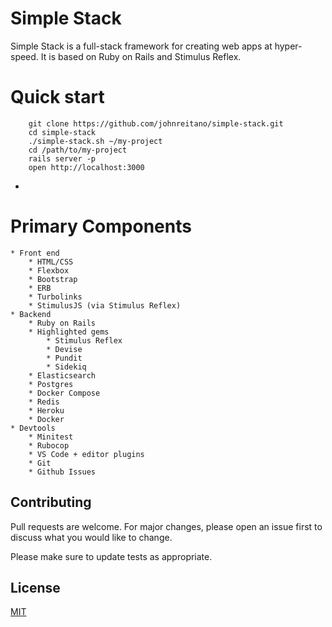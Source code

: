 # Simple Stack

Simple Stack is a full-stack framework for creating web apps at hyper-speed. It is based on
Ruby on Rails and Stimulus Reflex.

# Quick start

```
    git clone https://github.com/johnreitano/simple-stack.git
    cd simple-stack
    ./simple-stack.sh ~/my-project
    cd /path/to/my-project
    rails server -p
    open http://localhost:3000
```
* 

# Primary Components
    * Front end
        * HTML/CSS
        * Flexbox
        * Bootstrap
        * ERB
        * Turbolinks
        * StimulusJS (via Stimulus Reflex)
    * Backend
        * Ruby on Rails
        * Highlighted gems
            * Stimulus Reflex
            * Devise
            * Pundit
            * Sidekiq
        * Elasticsearch
        * Postgres
        * Docker Compose
        * Redis
        * Heroku
        * Docker
    * Devtools
        * Minitest
        * Rubocop        
        * VS Code + editor plugins
        * Git
        * Github Issues

## Contributing

Pull requests are welcome. For major changes, please open an issue first to discuss what you would like to change.

Please make sure to update tests as appropriate.

## License
[MIT](https://choosealicense.com/licenses/mit/)
